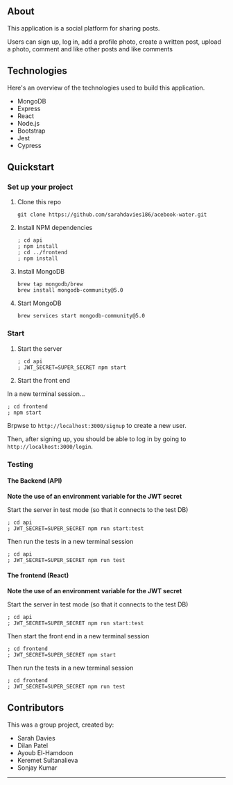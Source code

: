 ## About
This application is a social platform for sharing posts. 

Users can sign up, log in, add a profile photo, create a written post, upload a photo, comment and like other posts and like comments

## Technologies

Here's an overview of the technologies used to build this application. 

- MongoDB
- Express
- React
- Node.js
- Bootstrap
- Jest
- Cypress

## Quickstart

### Set up your project

1. Clone this repo 
    ```
   git clone https://github.com/sarahdavies186/acebook-water.git
   ```

2. Install NPM dependencies
   ```
   ; cd api
   ; npm install
   ; cd ../frontend
   ; npm install
   ```
3. Install MongoDB
   ```
   brew tap mongodb/brew
   brew install mongodb-community@5.0
   ```
4. Start MongoDB
   ```
   brew services start mongodb-community@5.0
   ```
### Start

1. Start the server
   ```
   ; cd api
   ; JWT_SECRET=SUPER_SECRET npm start
   ```
2. Start the front end

  In a new terminal session...

  ```
  ; cd frontend
  ; npm start
  ```

Brpwse to `http://localhost:3000/signup` to create a new user.

Then, after signing up, you should be able to log in by going to `http://localhost:3000/login`.

### Testing

#### The Backend (API)

**Note the use of an environment variable for the JWT secret**

  Start the server in test mode (so that it connects to the test DB)

  ```
  ; cd api
  ; JWT_SECRET=SUPER_SECRET npm run start:test
  ```

  Then run the tests in a new terminal session

  ```
  ; cd api
  ; JWT_SECRET=SUPER_SECRET npm run test
  ```

#### The frontend (React)

**Note the use of an environment variable for the JWT secret**

  Start the server in test mode (so that it connects to the test DB)

  ```
  ; cd api
  ; JWT_SECRET=SUPER_SECRET npm run start:test
  ```

  Then start the front end in a new terminal session

  ```
  ; cd frontend
  ; JWT_SECRET=SUPER_SECRET npm start
  ```

  Then run the tests in a new terminal session

  ```
  ; cd frontend
  ; JWT_SECRET=SUPER_SECRET npm run test
  ```

## Contributors 

This was a group project, created by: 
- Sarah Davies 
- Dilan Patel
- Ayoub El-Hamdoon
- Keremet Sultanalieva
- Sonjay Kumar


---

